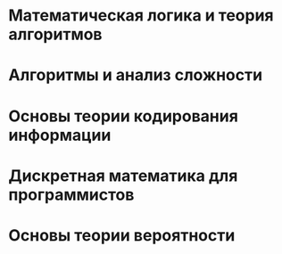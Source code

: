 # Математическая логика и теория алгоритмов
# Алгоритмы и анализ сложности
# Основы теории кодирования информации
# Дискретная математика для программистов
# Основы теории вероятности
